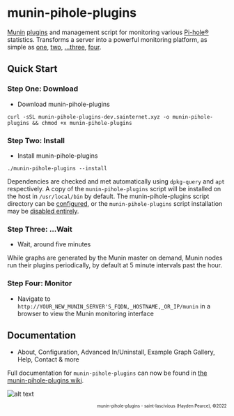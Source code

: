 # munin-pihole-plugins

[Munin](https://munin-monitoring.org) [plugins](https://gallery.munin-monitoring.org) and management script for monitoring various [Pi-hole®](https://github.com/pi-hole/pi-hole) statistics. Transforms a server into a powerful monitoring platform, as simple as [one](https://github.com/saint-lascivious/munin-pihole-plugins#step-one-download), [two](https://github.com/saint-lascivious/munin-pihole-plugins#step-two-install), […three](https://github.com/saint-lascivious/munin-pihole-plugins#step-three-wait), [four](https://github.com/saint-lascivious/munin-pihole-plugins#step-four-monitor).

## Quick Start

### Step One: Download
* Download munin-pihole-plugins
```
curl -sSL munin-pihole-plugins-dev.sainternet.xyz -o munin-pihole-plugins && chmod +x munin-pihole-plugins
```

### Step Two: Install
* Install munin-pihole-plugins
```
./munin-pihole-plugins --install
```
Dependencies are checked and met automatically using `dpkg-query` and `apt` respectively. A copy of the `munin-pihole-plugins` script will be installed on the host in `/usr/local/bin` by default. The munin-pihole-plugins script directory can be [configured](https://github.com/saint-lascivious/munin-pihole-plugins/wiki/Configuration#script_dir), or the `munin-pihole-plugins` script installation may be [disabled entirely](https://github.com/saint-lascivious/munin-pihole-plugins/wiki/Configuration#install_script).

### Step Three: …Wait
* Wait, around five minutes

While graphs are generated by the Munin master on demand, Munin nodes run their plugins periodically, by default at 5 minute intervals past the hour.

### Step Four: Monitor
* Navigate to `http://YOUR_NEW_MUNIN_SERVER'S_FQDN,_HOSTNAME,_OR_IP/munin` in a browser to view the Munin monitoring interface

## Documentation
* About, Configuration, Advanced In/Uninstall, Example Graph Gallery, Help, Contact & more

Full documentation for `munin-pihole-plugins` can now be found in [the munin-pihole-plugins wiki](https://github.com/saint-lascivious/munin-pihole-plugins/wiki#munin-pihole-plugins).

![alt text][mascot]

[mascot]:https://raw.githubusercontent.com/wiki/saint-lascivious/munin-pihole-plugins/images/mascot/Wurmple.png "Using the spikes on its rear end, Wurmple peels the bark off trees and feeds on the sap that oozes out. This Pokémon's feet are tipped with suction pads that allow it to cling to glass without slipping."

<p align="right"><sup><sub>munin-pihole-plugins - saint-lascivious (Hayden Pearce), ©2022</sub></sup></p>
